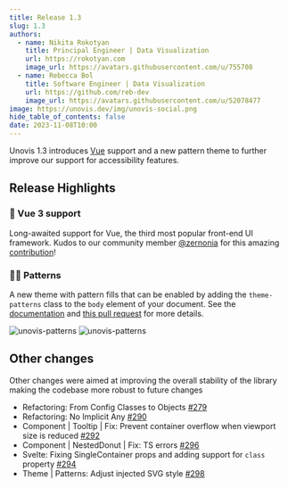 ```yaml
---
title: Release 1.3
slug: 1.3
authors:
  - name: Nikita Rokotyan
    title: Principal Engineer | Data Visualization
    url: https://rokotyan.com
    image_url: https://avatars.githubusercontent.com/u/755708
  - name: Rebecca Bol
    title: Software Engineer | Data Visualization
    url: https://github.com/reb-dev
    image_url: https://avatars.githubusercontent.com/u/52078477
image: https://unovis.dev/img/unovis-social.png
hide_table_of_contents: false
date: 2023-11-08T10:00
---
```

Unovis 1.3 introduces [Vue](http://vuejs.org) support and a new pattern theme to further improve our support for accessibility features.

## Release Highlights
### 🎉 Vue 3 support
Long-awaited support for Vue, the third most popular front-end UI framework. Kudos to our community member [@zernonia](https://github.com/zernonia) for this amazing [contribution](https://github.com/f5/unovis/pull/272)!

### 👨‍🎨 Patterns
A new theme with pattern fills that can be enabled by adding the `theme-patterns` class to the `body` element of your document. See the [documentation](/docs/guides/theming#applying-patterns) and [this pull request](https://github.com/f5/unovis/pull/275) for more details.

<img alt="unovis-patterns" src="https://github.com/f5/unovis/assets/52078477/6450b1ac-f95d-4fcf-bf30-fe87a8a375e8"/>
<img alt="unovis-patterns" src="https://github.com/f5/unovis/assets/52078477/8a0b8f8d-9a28-4352-8b3b-918928241841"/>

## Other changes
Other changes were aimed at improving the overall stability of the library making the codebase more robust to future changes
* Refactoring: From Config Classes to Objects [#279](https://github.com/f5/unovis/pull/279)
* Refactoring: No Implicit Any [#290](https://github.com/f5/unovis/pull/290)
* Component | Tooltip | Fix: Prevent container overflow when viewport size is reduced [#292](https://github.com/f5/unovis/pull/292)
* Component | NestedDonut | Fix: TS errors [#296](https://github.com/f5/unovis/pull/296)
* Svelte: Fixing SingleContainer props and adding support for `class` property [#294](https://github.com/f5/unovis/pull/294)
* Theme | Patterns: Adjust injected SVG style [#298](https://github.com/f5/unovis/pull/298)
